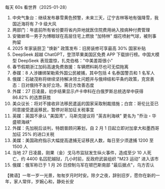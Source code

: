 每天 60s 看世界（2025-01-28）

1. 中央气象台：继续发布暴雪黄色预警，未来三天，辽宁吉林等地有强降雪，我国近海将有 7-9 级大风
2. 两部门：年底前所有省份要将省内异地就医住院费用纳入按病种付费管理
3. 安徽蚌埠一男子为博眼球在高层住宅上燃放 "加特林" 烟花喷射气球，被刑事拘留
4. 2025 年家装厨卫 "焕新" 政策发布：旧房装修可享最高 30% 国家补贴
5. DeepSeek 超越 ChatGPT，登顶苹果美国区免费 APP 下载排行榜。中国大模型 DeepSeek 表现震惊，扎克伯格："中美差距很小"
6. 春节假期浙江加码高速免费救援：车辆燃料耗尽也可无偿拖离
7. 泰媒：8 人涉嫌绑架勒索外国公民被捕，其中包括 4 名泰国警员和 1 名军人
8. 俄媒：石破茂称将继续坚持解决领土问题并与俄缔结和平条约政策，克宫表态：日对俄持不友好立场，需日方改善态度
9. 外媒：27 日凌晨，初步结果显示卢卡申科在白俄罗斯总统选举中获得 86.82% 的选票获胜
10. 美众议长：将对不接收非法移民遣返的国家采取制裁措施；白宫：哥伦比亚已同意接受遣返移民，暂停对哥加征关税事宜
11. 英媒：英国不承认 "美国湾"，马斯克提议将 "英吉利海峡" 更名为 "乔治・华盛顿海峡"
12. 外媒：先加税后谈判，特朗普顾问筹划，自 2 月 1 日起立即对加拿大和墨西哥加征 25% 的进口关税
13. 美媒：美国政府指示大幅提高逮捕无证移民人数，每日至少须逮捕 1200 至 1500 人
14. 当地 27 日凌晨，刚果（金）戈马市监狱发生纵火事件，造成至少 10 人死亡，约 4400 名囚犯越狱，几小时前，反政府武装组织 "M23 运动" 进入该市
15. 俄媒：俄军称已于 1 月 26 日控制乌军在顿巴斯南部 "最后据点"，乌方否认

【微语】一年一岁一光景，匆匆岁月时时安。除夕之夜，辞别旧岁，愿你在新的一年，家人常伴，岁婉心和，静处长安